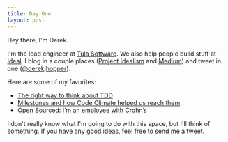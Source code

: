 ```yaml
---
title: Day One
layout: post
---
```


Hey there, I'm Derek.

I'm the lead engineer at [Tula Software](https://tulasoftware.com). We also help people build stuff at [Ideal](http://idealprojectgroup.com). I blog in a couple places ([Project Idealism](http://projectidealism.com) and [Medium](https://medium.com/@derekjhopper)) and tweet in one ([@derekjhopper](https://twitter.com/derekjhopper)).

Here are some of my favorites:

- [The right way to think about TDD](http://projectidealism.com/posts/2014/1/28/the-right-way-to-think-about-tdd)
- [Milestones and how Code Climate helped us reach them](http://projectidealism.com/posts/2013/11/14/milestones)
- [Open Sourced: I’m an employee with Crohn’s](https://medium.com/@derekjhopper/open-sourced-im-an-employee-with-crohns-9bb4e27ad0db)

I don't really know what I'm going to do with this space, but I'll think of something. If you have any good ideas, feel free to send me a tweet.
